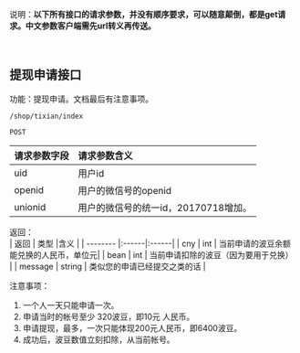 说明：**以下所有接口的请求参数，并没有顺序要求，可以随意颠倒，都是get请求。中文参数客户端需先url转义再传送。**


<br> 

## 提现申请接口

功能：提现申请。文档最后有注意事项。
~~~
/shop/tixian/index
~~~
~~~
POST
~~~

| 请求参数字段        | 请求参数含义  |
| -------- |:------|
|uid         |  用户id|
|openid     | 用户的微信号的openid|
|unionid     | 用户的微信号的统一id，20170718增加。|

返回：   
| 返回        | 类型 |含义  |
| -------- |:------|:------|
| cny     | int   |  当前申请的波豆余额能兑换的人民币，单位元|
| bean     | int    | 当前申请扣除的波豆（因为要用于兑换） |
| message  | string | 类似您的申请已经提交之类的话 |


注意事项：  

1. 一个人一天只能申请一次。
1. 申请当时的帐号至少 320波豆，即10元 人民币。
1. 申请提现，最多，一次只能体现200元人民币，即6400波豆。
1. 成功后，波豆数值立刻扣除，从当前帐号。











